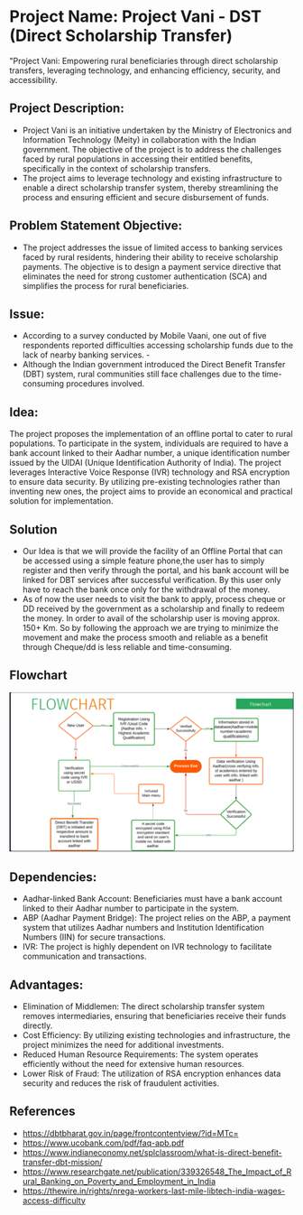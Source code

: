 # Project Name: Project Vani - DST (Direct Scholarship Transfer)
 "Project Vani: Empowering rural beneficiaries through direct scholarship transfers, leveraging technology, and enhancing efficiency, security, and accessibility.

## Project Description:
- Project Vani is an initiative undertaken by the Ministry of Electronics and Information Technology (Meity) in collaboration with the Indian government. The objective of the project is to address the challenges faced by rural populations in accessing their entitled benefits, specifically in the context of scholarship transfers.
- The project aims to leverage technology and existing infrastructure to enable a direct scholarship transfer system, thereby streamlining the process and ensuring efficient and secure disbursement of funds.

## Problem Statement Objective:
- The project addresses the issue of limited access to banking services faced by rural residents, hindering their ability to receive scholarship payments. The objective is to design a payment service directive that eliminates the need for strong customer authentication (SCA) and simplifies the process for rural beneficiaries.

## Issue:
- According to a survey conducted by Mobile Vaani, one out of five respondents reported difficulties accessing scholarship funds due to the lack of nearby banking services. -
- Although the Indian government introduced the Direct Benefit Transfer (DBT) system, rural communities still face challenges due to the time-consuming procedures involved.

## Idea:
The project proposes the implementation of an offline portal to cater to rural populations. To participate in the system, individuals are required to have a bank account linked to their Aadhar number, a unique identification number issued by the UIDAI (Unique Identification Authority of India). The project leverages Interactive Voice Response (IVR) technology and RSA encryption to ensure data security. By utilizing pre-existing technologies rather than inventing new ones, the project aims to provide an economical and practical solution for implementation.

## Solution
- Our Idea is that we will provide the facility of an Offline Portal that can be accessed using a simple feature phone,the user has to simply register and then verify through the portal, and his bank account will be linked for DBT services after successful verification. By this user only have to reach the bank once only for the withdrawal of the money.
- As of now the user needs to visit the bank to apply, process cheque or DD received by the government as a scholarship and finally to redeem the money. In order to avail of the scholarship user is moving approx. 150+ Km. So by following the approach we are trying to minimize the movement and make the process smooth and reliable as a benefit through Cheque/dd is less reliable and time-consuming.
## Flowchart
![Flowchart](https://github.com/PranavSagar/Project-Vaani---SIH/blob/main/Flowchart.png)  
## Dependencies:
- Aadhar-linked Bank Account: Beneficiaries must have a bank account linked to their Aadhar number to participate in the system.
- ABP (Aadhar Payment Bridge): The project relies on the ABP, a payment system that utilizes Aadhar numbers and Institution Identification Numbers (IIN) for secure transactions.
- IVR: The project is highly dependent on IVR technology to facilitate communication and transactions.

## Advantages:
- Elimination of Middlemen: The direct scholarship transfer system removes intermediaries, ensuring that beneficiaries receive their funds directly.
- Cost Efficiency: By utilizing existing technologies and infrastructure, the project minimizes the need for additional investments.
- Reduced Human Resource Requirements: The system operates efficiently without the need for extensive human resources.
- Lower Risk of Fraud: The utilization of RSA encryption enhances data security and reduces the risk of fraudulent activities.

## References
- https://dbtbharat.gov.in/page/frontcontentview/?id=MTc=
- https://www.ucobank.com/pdf/faq-apb.pdf
- https://www.indianeconomy.net/splclassroom/what-is-direct-benefit-transfer-dbt-mission/
- https://www.researchgate.net/publication/339326548_The_Impact_of_Rural_Banking_on_Poverty_and_Employment_in_India
- https://thewire.in/rights/nrega-workers-last-mile-libtech-india-wages-access-difficulty
